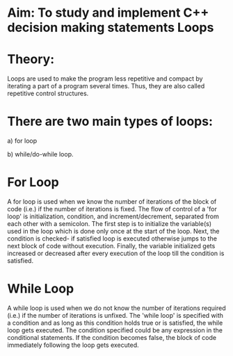 # Aim: To study and implement C++ decision making statements Loops
# Theory:

Loops are used to make the program less repetitive and compact by iterating a part of a
program several times. Thus, they are also called repetitive control structures. 

# There are two main types of loops:
a)	for loop 

b)	while/do-while loop.

#	For Loop
A for loop is used when we know the number of iterations of the block of code (i.e.) if the number of iterations is fixed. The flow of control of a 'for loop' is initialization, condition, and increment/decrement, separated from each other with a semicolon. The first step is to initialize the variable(s) used in the loop which is done only once at the start of the loop. Next, the condition is checked- if satisfied loop is executed otherwise jumps to the next block of code without execution. Finally, the variable initialized gets increased or decreased after every execution of the loop till the condition is satisfied.

# While Loop
A while loop is used when we do not know the number of iterations required (i.e.) if the number of iterations is unfixed. The 'while loop' is specified with a condition and as long as this condition holds true or is satisfied, the while loop gets executed. The condition specified could be any expression in the conditional statements. If the condition becomes false, the block of code immediately following the loop gets executed.

